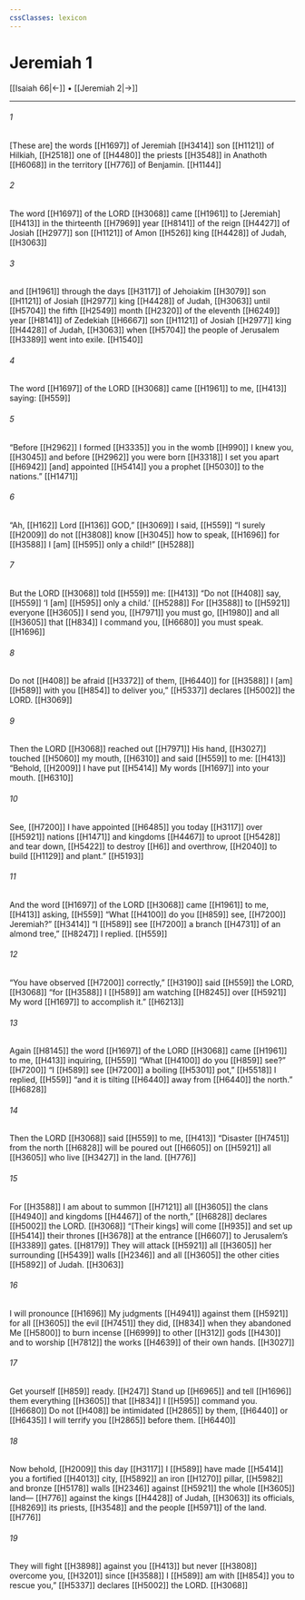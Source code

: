 ```yaml
---
cssClasses: lexicon
---
```


# Jeremiah 1

[[Isaiah 66|←]] • [[Jeremiah 2|→]]

---

###### 1
[These are] the words [[H1697]] of Jeremiah [[H3414]] son [[H1121]] of Hilkiah, [[H2518]] one of [[H4480]] the priests [[H3548]] in Anathoth [[H6068]] in the territory [[H776]] of Benjamin. [[H1144]]

###### 2
The word [[H1697]] of the LORD [[H3068]] came [[H1961]] to [Jeremiah] [[H413]] in the thirteenth [[H7969]] year [[H8141]] of the reign [[H4427]] of Josiah [[H2977]] son [[H1121]] of Amon [[H526]] king [[H4428]] of Judah, [[H3063]]

###### 3
and [[H1961]] through the days [[H3117]] of Jehoiakim [[H3079]] son [[H1121]] of Josiah [[H2977]] king [[H4428]] of Judah, [[H3063]] until [[H5704]] the fifth [[H2549]] month [[H2320]] of the eleventh [[H6249]] year [[H8141]] of Zedekiah [[H6667]] son [[H1121]] of Josiah [[H2977]] king [[H4428]] of Judah, [[H3063]] when [[H5704]] the people of Jerusalem [[H3389]] went into exile. [[H1540]]

###### 4
The word [[H1697]] of the LORD [[H3068]] came [[H1961]] to me, [[H413]] saying: [[H559]]

###### 5
“Before [[H2962]] I formed [[H3335]] you in the womb [[H990]] I knew you, [[H3045]] and before [[H2962]] you were born [[H3318]] I set you apart [[H6942]] [and] appointed [[H5414]] you a prophet [[H5030]] to the nations.” [[H1471]]

###### 6
“Ah, [[H162]] Lord [[H136]] GOD,” [[H3069]] I said, [[H559]] “I surely [[H2009]] do not [[H3808]] know [[H3045]] how to speak, [[H1696]] for [[H3588]] I [am] [[H595]] only a child!” [[H5288]]

###### 7
But the LORD [[H3068]] told [[H559]] me: [[H413]] “Do not [[H408]] say, [[H559]] ‘I [am] [[H595]] only a child.’ [[H5288]] For [[H3588]] to [[H5921]] everyone [[H3605]] I send you, [[H7971]] you must go, [[H1980]] and all [[H3605]] that [[H834]] I command you, [[H6680]] you must speak. [[H1696]]

###### 8
Do not [[H408]] be afraid [[H3372]] of them, [[H6440]] for [[H3588]] I [am] [[H589]] with you [[H854]] to deliver you,” [[H5337]] declares [[H5002]] the LORD. [[H3069]]

###### 9
Then the LORD [[H3068]] reached out [[H7971]] His hand, [[H3027]] touched [[H5060]] my mouth, [[H6310]] and said [[H559]] to me: [[H413]] “Behold, [[H2009]] I have put [[H5414]] My words [[H1697]] into your mouth. [[H6310]]

###### 10
See, [[H7200]] I have appointed [[H6485]] you today [[H3117]] over [[H5921]] nations [[H1471]] and kingdoms [[H4467]] to uproot [[H5428]] and tear down, [[H5422]] to destroy [[H6]] and overthrow, [[H2040]] to build [[H1129]] and plant.” [[H5193]]

###### 11
And the word [[H1697]] of the LORD [[H3068]] came [[H1961]] to me, [[H413]] asking, [[H559]] “What [[H4100]] do you [[H859]] see, [[H7200]] Jeremiah?” [[H3414]] “I [[H589]] see [[H7200]] a branch [[H4731]] of an almond tree,” [[H8247]] I replied. [[H559]]

###### 12
“You have observed [[H7200]] correctly,” [[H3190]] said [[H559]] the LORD, [[H3068]] “for [[H3588]] I [[H589]] am watching [[H8245]] over [[H5921]] My word [[H1697]] to accomplish it.” [[H6213]]

###### 13
Again [[H8145]] the word [[H1697]] of the LORD [[H3068]] came [[H1961]] to me, [[H413]] inquiring, [[H559]] “What [[H4100]] do you [[H859]] see?” [[H7200]] “I [[H589]] see [[H7200]] a boiling [[H5301]] pot,” [[H5518]] I replied, [[H559]] “and it is tilting [[H6440]] away from [[H6440]] the north.” [[H6828]]

###### 14
Then the LORD [[H3068]] said [[H559]] to me, [[H413]] “Disaster [[H7451]] from the north [[H6828]] will be poured out [[H6605]] on [[H5921]] all [[H3605]] who live [[H3427]] in the land. [[H776]]

###### 15
For [[H3588]] I am about to summon [[H7121]] all [[H3605]] the clans [[H4940]] and kingdoms [[H4467]] of the north,” [[H6828]] declares [[H5002]] the LORD. [[H3068]] “[Their kings] will come [[H935]] and set up [[H5414]] their thrones [[H3678]] at the entrance [[H6607]] to Jerusalem’s [[H3389]] gates. [[H8179]] They will attack [[H5921]] all [[H3605]] her surrounding [[H5439]] walls [[H2346]] and all [[H3605]] the other cities [[H5892]] of Judah. [[H3063]]

###### 16
I will pronounce [[H1696]] My judgments [[H4941]] against them [[H5921]] for all [[H3605]] the evil [[H7451]] they did, [[H834]] when they abandoned Me [[H5800]] to burn incense [[H6999]] to other [[H312]] gods [[H430]] and to worship [[H7812]] the works [[H4639]] of their own hands. [[H3027]]

###### 17
Get yourself [[H859]] ready. [[H247]] Stand up [[H6965]] and tell [[H1696]] them everything [[H3605]] that [[H834]] I [[H595]] command you. [[H6680]] Do not [[H408]] be intimidated [[H2865]] by them, [[H6440]] or [[H6435]] I will terrify you [[H2865]] before them. [[H6440]]

###### 18
Now behold, [[H2009]] this day [[H3117]] I [[H589]] have made [[H5414]] you a fortified [[H4013]] city, [[H5892]] an iron [[H1270]] pillar, [[H5982]] and bronze [[H5178]] walls [[H2346]] against [[H5921]] the whole [[H3605]] land— [[H776]] against the kings [[H4428]] of Judah, [[H3063]] its officials, [[H8269]] its priests, [[H3548]] and the people [[H5971]] of the land. [[H776]]

###### 19
They will fight [[H3898]] against you [[H413]] but never [[H3808]] overcome you, [[H3201]] since [[H3588]] I [[H589]] am with [[H854]] you to rescue you,” [[H5337]] declares [[H5002]] the LORD. [[H3068]]

